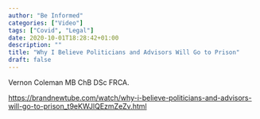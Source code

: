 ```yaml
---
author: "Be Informed"
categories: ["Video"]
tags: ["Covid", "Legal"]
date: 2020-10-01T18:28:42+01:00
description: ""
title: "Why I Believe Politicians and Advisors Will Go to Prison"
draft: false
---
```


Vernon Coleman MB ChB DSc FRCA.

https://brandnewtube.com/watch/why-i-believe-politicians-and-advisors-will-go-to-prison_t9eKWJlQEzmZeZv.html